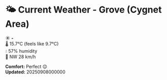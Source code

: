# 🌤️ Current Weather - Grove (Cygnet Area)

☀️ **-**  
🌡️ 15.7°C (feels like 9.7°C)  
💧 57% humidity  
💨 NW 28 km/h  

**Comfort:** Perfect 😌  
**Updated:** 20250908000000
